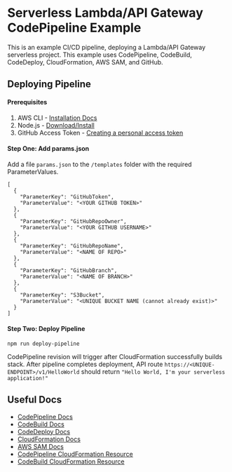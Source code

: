 # Serverless Lambda/API Gateway CodePipeline Example

This is an example CI/CD pipeline, deploying a Lambda/API Gateway serverless project. This example uses CodePipeline, CodeBuild, CodeDeploy, CloudFormation, AWS SAM, and GitHub.

## Deploying Pipeline
#### Prerequisites
1. AWS CLI - [Installation Docs](https://docs.aws.amazon.com/cli/latest/userguide/installing.html)
2. Node.js - [Download/Install](https://nodejs.org/en/download/)
3. GitHub Access Token - [Creating a personal access token](https://help.github.com/articles/creating-a-personal-access-token-for-the-command-line/)
#### Step One: Add params.json
Add a file `params.json` to the `/templates` folder with the required ParameterValues.
```
[
  {
    "ParameterKey": "GitHubToken",
    "ParameterValue": "<YOUR GITHUB TOKEN>"
  },
  {
    "ParameterKey": "GitHubRepoOwner",
    "ParameterValue": "<YOUR GITHUB USERNAME>"
  },
  {
    "ParameterKey": "GitHubRepoName",
    "ParameterValue": "<NAME OF REPO>"
  },
  {
    "ParameterKey": "GitHubBranch",
    "ParameterValue": "<NAME OF BRANCH>"
  },
  {
    "ParameterKey": "S3Bucket",
    "ParameterValue": "<UNIQUE BUCKET NAME (cannot already exist)>"
  }
]
```
#### Step Two: Deploy Pipeline
```
npm run deploy-pipeline
```
CodePipeline revision will trigger after CloudFormation successfully builds stack. After pipeline completes deployment, API route `https://<UNIQUE-ENDPOINT>/v1/HelloWorld` should return `"Hello World, I'm your serverless application!"`

## Useful Docs
- [CodePipeline Docs](https://docs.aws.amazon.com/codepipeline/latest/userguide/welcome.html)
- [CodeBuild Docs](https://docs.aws.amazon.com/codebuild/latest/userguide/welcome.html)
- [CodeDeploy Docs](https://docs.aws.amazon.com/codedeploy/latest/userguide/welcome.html)
- [CloudFormation Docs](https://docs.aws.amazon.com/AWSCloudFormation/latest/UserGuide/Welcome.html)
- [AWS SAM Docs](https://github.com/awslabs/serverless-application-model)
- [CodePipeline CloudFormation Resource](https://docs.aws.amazon.com/AWSCloudFormation/latest/UserGuide/aws-resource-codepipeline-pipeline.html)
- [CodeBuild CloudFormation Resource](https://docs.aws.amazon.com/AWSCloudFormation/latest/UserGuide/aws-resource-codebuild-project.html)
